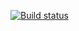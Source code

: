 [![Build status](https://ci.appveyor.com/api/projects/status/dn6qp5wjh8f3k1fj?svg=true)](https://ci.appveyor.com/project/Mary-Kalugina/map)
